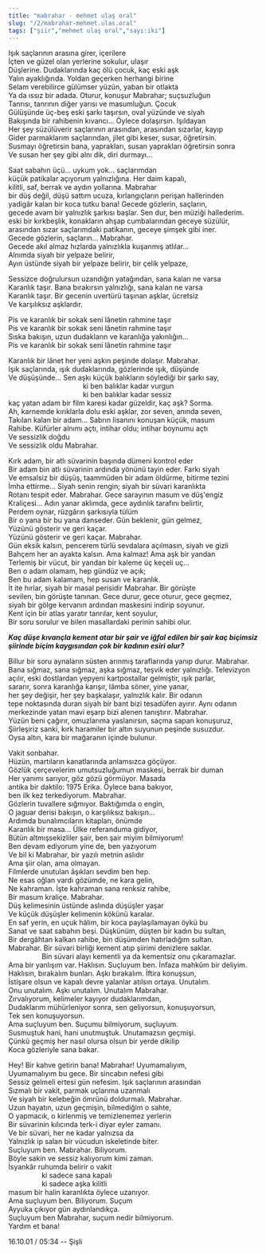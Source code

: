 ```yaml
---
title: "mabrahar - mehmet ulaş oral"
slug: "/2/mabrahar-mehmet.ulas.oral"
tags: ["şiir","mehmet ulaş oral","sayı:iki"]
---
```


Işık saçlarının arasına girer, içerilere  
İçten ve güzel olan yerlerine sokulur, ulaşır  
Düşlerine. Dudaklarında kaç ölü çocuk, kaç eski aşk  
Yalın ayaklığında. Yoldan geçerken herhangi birine  
Selam verebilirce gülümser yüzün, yaban bir otlakta  
Ya da ıssız bir adada. Oturur, konuşur Mabrahar; suçsuzluğun  
Tanrısı, tanrının diğer yarısı ve masumluğun. Çocuk  
Gülüşünde üç-beş eski şarkı taşırsın, oval yüzünde ve siyah  
Bakışında bir rahibenin kıvancı... Öylece dolaşırsın. Işıldayan  
Her şey süzülüverir saçlarının arasından, arasından sızarlar, kayıp  
Gider parmaklarım saçlarından, jilet gibi keser, susar, öğretirsin.  
Susmayı öğretirsin bana, yaprakları, susan yaprakları öğretirsin sonra  
Ve susan her şey gibi alnı dik, diri durmayı...

Saat sabahın üçü... uykum yok... saçlarımdan  
küçük patikalar açıyorum yalnızlığına. Her daim kapalı,  
kilitli, saf, berrak ve aydın yollarına. Mabrahar  
bir düş değil, düşü sattım ucuza, kırlangıçların perişan hallerinden  
yadigâr kalan bir koca tutku bana! Gecede gözlerin, saçların,  
gecede avam bir yalnızlık şarkısı başlar. Sen dur, ben müziği
hallederim.  
eski bir kırkbeşlik, konakların ahşap cumbalarından geceye süzülür,  
arasından sızar saçlarımdaki patikanın, geceye şimşek gibi iner.  
Gecede gözlerin, saçların... Mabrahar.  
Gecede akıl almaz hızlarda yalnızlıkla kuşanmış atlılar...  
Alnımda siyah bir yelpaze belirir,  
Ayın üstünde siyah bir yelpaze belirir, bir çelik yelpaze,

Sessizce doğrulursun uzandığın yatağından, sana kalan ne varsa  
Karanlık taşır. Bana bırakırsın yalnızlığı, sana kalan ne varsa  
Karanlık taşır. Bir gecenin uvertürü taşınan aşklar, ücretsiz  
Ve karşılıksız aşklardır.

Pis ve karanlık bir sokak seni lânetin rahmine taşır  
Pis ve karanlık bir sokak seni lânetin rahmine taşır  
Sıska bakışın, uzun dudakların ve karanlığa yakınlığın...  
Pis ve karanlık bir sokak seni lânetin rahmine taşır

Karanlık bir lânet her yeni aşkın peşinde dolaşır. Mabrahar.  
Işık saçlarında, ışık dudaklarında, gözlerinde ışık, düşünde  
Ve düşüşünde... Sen aşkı küçük balıkların söylediği bir şarkı say,  
                                      ki ben balıklar kadar vurgun  
                                      ki ben balıklar kadar sessiz  
kaç yatan adam bir film karesi kadar güzeldir, kaç aşk? Sorma.  
Ah, karnemde kırıklarla dolu eski aşklar, zor seven, anında seven,  
Takılan kalan bir adam... Sabrın lisanını konuşan küçük, masum  
Rahibe. Küfürler alnımı açtı, intihar oldu; intihar boynumu açtı  
Ve sessizlik doğdu  
Ve sessizlik oldu Mabrahar.

Kırk adam, bir atlı süvarinin başında dümeni kontrol eder  
Bir adam bin atlı süvarinin ardında yönünü tayin eder. Farkı siyah  
Ve emsalsiz bir düşüş, taammüden bir adam öldürme, bitirme tezini  
İmha ettirme... Siyah senin rengin; siyah bir süvari karanlıkta  
Rotanı tespit eder. Mabrahar. Gece sarayının masum ve düş'engiz  
Kraliçesi... Adın yanar aklımda, gece aydınlık tarafını belirtir,  
Perdem oynar, rüzgârın şarkısıyla tülüm  
Bir o yana bir bu yana danseder. Gün beklenir, gün gelmez,  
Yüzünü gösterir ve geri kaçar.  
Yüzünü gösterir ve geri kaçar. Mabrahar.  
Gün eksik kalsın, pencerem türlü sevdalara açılmasın, siyah ve gizli  
Bahçem her an ayakta kalsın. Ama kalmaz! Ama aşk bir yandan  
Terlemiş bir vücut, bir yandan bir kaleme üç keçeli uç...  
Ben o adam olamam, hep gündüz ve açık;  
Ben bu adam kalamam, hep susan ve karanlık.  
İt ite hırlar, siyah bir masal perisidir Mabrahar. Bir görüşte  
sevilen, bin görüşte tanınan. Gece durur, gece oturur, gece geçmez,  
siyah bir gölge kervanın ardından maskesini indirip soyunur.  
Kent için bir atlas yaratır tanrılar, kent soyulur,  
Bir soru sorulur ve bilen masallardaki perinin sahibi olur.

***Kaç düşe kıvançla kement atar bir şair ve iğfal edilen bir şair kaç
biçimsiz şiirinde biçim kaygısından çok bir kadının esiri olur?***

Billur bir soru aynaların süsten arınmış taraflarında yanıp durur.
Mabrahar.  
Bana sığmaz, sana sığmaz, aşka sığmaz, teşvik eder yalnızlığı.
Televizyon  
açılır, eski dostlardan yepyeni kartpostallar gelmiştir, ışık parlar,  
sararır, sonra karanlığa karışır, lâmba söner, yine yanar,  
her şey değişir, her şey başkalaşır, yalnızlık kalır. Bir odanın  
tepe noktasında duran siyah bir bant bizi tesadüfen ayırır. Aynı odanın  
merkezinde yatan mavi eşarp bizi alenen tanıştırır. Mabrahar.  
Yüzün beni çağırır, omuzlarıma yaslanırsın, saçma sapan konuşuruz,  
Şiirleşiriz sanki, kırk haramiler bir altın suyunun peşinde susuzdur.  
Oysa altın, kara bir mağaranın içinde bulunur.

Vakit sonbahar.  
Hüzün, martıların kanatlarında anlamsızca göçüyor.  
Gözlük çerçevelerim umutsuzluğumun maskesi, berrak bir duman  
Her yanımı sarıyor, göz gözü görmüyor. Masada  
antika bir daktilo: 1975 Erika. Öylece bana bakıyor,  
ben ilk kez terkediyorum. Mabrahar.  
Gözlerin tuvallere sığmıyor. Baktığımda o engin,  
O jaguar derisi bakışın, o karşılıksız bakışın...  
Ardımda bunalımcıların kitapları, önümde  
Karanlık bir masa... Ülke referanduma gidiyor,  
Bütün altmışsekizliler şair, ben şair miyim bilmiyorum!  
Ben devam ediyorum yine de, ben yazıyorum  
Ve bil ki Mabrahar, bir yazılı metnin aslıdır  
Ama şiir olan, ama olmayan.  
Filmlerde unutulan âşıkları sevdim ben hep.  
Ne esas oğlan vardı gözümde, ne kara gelin,  
Ne kahraman. İşte kahraman sana renksiz rahibe,  
Bir masum kraliçe. Mabrahar.  
Düş kelimesinin üstünde aslında düşüşler yaşar  
Ve küçük düşüşler kelimenin kökünü karalar.  
En saf yerin, en uçuk hâlim, bir koca paylaşılamayan öykü bu  
Sanat ve saat sabahın beşi. Düşkünüm, düşten bir kadın bu sultan,  
Bir dergâhtan kalkan rahibe, bin düşümden hatırladığım sultan.  
Mabrahar. Bir süvari birliği kement atıp şiirimi denizlere saklar.  
                 Bin süvari alayı kementli ya da kementsiz onu
çıkaramazlar.  
Ama bir yanlışım var. Haklısın. Suçluyum ben. İnfaza mahkûm bir
deliyim.  
Haklısın, bırakalım bunları. Aşkı bırakalım. İftira konuşsun,  
İstişare olsun ve kapalı devre yalanlar atılsın ortaya. Unutalım.  
Onu unutalım. Aşkı unutalım. Unutalım Mabrahar.  
Zırvalıyorum, kelimeler kayıyor dudaklarımdan,  
Dudaklarım mühürleniyor sonra, sen geliyorsun, konuşuyorsun,  
Tek sen konuşuyorsun.  
Ama suçluyum ben. Suçumu bilmiyorum, suçluyum.  
Susmuştuk hani, hani unutmuştuk. Unutamazsın geçmişi.  
Çünkü geçmiş her nasıl olursa olsun bir yerde dikilip  
Koca gözleriyle sana bakar.

Hey! Bir kahve getirin bana! Mabrahar! Uyumamalıyım,  
Uyumamalıyım bu gece. Bir sincabın nefesi gibi  
Sessiz gelmeli ertesi gün nefesim. Işık saçlarının arasından  
Sızmalı bir vakit, parmak uçlarıma uzanmalı  
Ve siyah bir kelebeğin ömrünü doldurmalı. Mabrahar.  
Uzun hayatın, uzun geçmişin, bilmediğim o sahte,  
O yapmacık, o kirlenmiş ve temizlenemez yerlerin  
Bir süvarinin kılıcında terk-i diyar eyler zamanı.  
Ve bir süvari, her ne kadar yalnızsa da  
Yalnızlık ip salan bir vücudun iskeletinde biter.  
Suçluyum ben. Mabrahar. Biliyorum.  
Böyle sakin ve sessiz kalıyorum kimi zaman.  
İsyankâr ruhumda belirir o vakit  
                 ki sadece sana kapalı  
                 ki sadece aşka kilitli  
masum bir halin karanlıkta öylece uzanıyor.  
Ama suçluyum ben. Biliyorum. Suçum  
Ayyuka çıkıyor gün aydınlandıkça.  
Suçluyum ben Mabrahar, suçum nedir bilmiyorum.  
Yardım et bana!

16.10.01 / 05:34 -- Şişli

